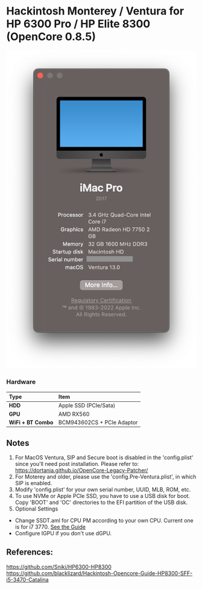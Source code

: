 # Hackintosh Monterey / Ventura for HP 6300 Pro / HP Elite 8300 (OpenCore 0.8.5)

![Snapshot](images/snapshot.png)

### Hardware

Type|Item
:----|:----
**HDD** | Apple SSD (PCIe/Sata)
**GPU** | AMD RX560
**WiFi + BT Combo** | BCM943602CS + PCIe Adaptor

## Notes
1. For MacOS Ventura, SIP and Secure boot is disabled in the 'config.plist' since you'll need post installation. Please refer to: https://dortania.github.io/OpenCore-Legacy-Patcher/
2. For Moterey and older, please use the 'config.Pre-Ventura.plist', in which SIP is enabled.
3. Modify 'config.plist' for your own serial number, UUID, MLB, ROM, etc.
4. To use NVMe or Apple PCIe SSD, you have to use a USB disk for boot. Copy 'BOOT' and 'OC' directories to the EFI partition of the USB disk.
5. Optional Settings
* Change SSDT.aml for CPU PM according to your own CPU. Current one is for i7 3770.
[See the Guide](https://github.com/Piker-Alpha/ssdtPRGen.sh)
* Configure IGPU if you don't use dGPU.

## References:
https://github.com/Sniki/HP6300-HP8300  
https://github.com/blacklizard/Hackintosh-Opencore-Guide-HP8300-SFF-i5-3470-Catalina

